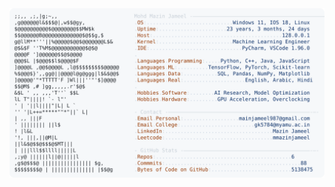 <picture>
  <source srcset="https://raw.githubusercontent.com/mmazinjameel/mmazinjameel/main/dark_mode.svg?v=1740838082" media="(prefers-color-scheme: dark)">
  <img src="https://raw.githubusercontent.com/mmazinjameel/mmazinjameel/main/light_mode.svg?v=1740838082">
</picture>
